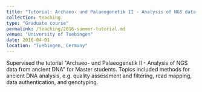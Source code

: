 ```yaml
---
title: "Tutorial: Archaeo- und Palaeogenetik II - Analysis of NGS data from ancient DNA"
collection: teaching
type: "Graduate course"
permalink: /teaching/2016-summer-tutorial.md
venue: "University of Tuebingen"
date: 2016-04-01
location: "Tuebingen, Germany"
---
```


Supervised the tutorial "Archaeo- und Palaeogenetik II - Analysis of NGS data from ancient DNA" for Master students. 
Topics included methods for ancient DNA analysis, e.g. quality assessment and filtering, read mapping, data authentication, and
genotyping. 
